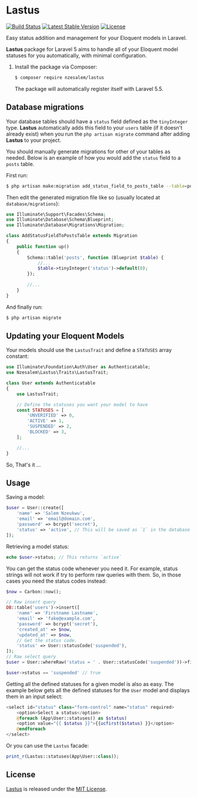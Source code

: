 # Lastus

<p>
<a href="https://travis-ci.org/nzesalem/lastus"><img src="https://travis-ci.org/Nzesalem/lastus.svg" alt="Build Status"></a>
<a href="https://packagist.org/packages/nzesalem/lastus"><img src="https://poser.pugx.org/nzesalem/lastus/v/stable.svg" alt="Latest Stable Version"></a>
<a href="https://packagist.org/packages/nzesalem/lastus"><img src="https://poser.pugx.org/nzesalem/lastus/license.svg" alt="License"></a>
</p>

Easy status addition and management for your Eloquent models in Laravel.

**Lastus** package for Laravel 5 aims to handle all of your Eloquent model statuses for you 
automatically, with minimal configuration.

1. Install the package via Composer:

    ```sh
    $ composer require nzesalem/lastus
    ```

    The package will automatically register itself with Laravel 5.5.

## Database migrations

Your database tables should have a `status` field defined as the `tinyInteger` type. **Lastus** automatically adds this field to your `users` table (if it doesn't already exist) when you run the `php artisan migrate` command after adding **Lastus** to your project.

You should manually generate migrations for other of your tables as needed. Below is an example of how you would add the `status` field to a `posts` table.

First run:

```sh
$ php artisan make:migration add_status_field_to_posts_table --table=posts
```
Then edit the generated migration file like so (usually located at `database/migrations`):

```php
use Illuminate\Support\Facades\Schema;
use Illuminate\Database\Schema\Blueprint;
use Illuminate\Database\Migrations\Migration;

class AddStatusFieldToPostsTable extends Migration
{
    public function up()
    {
        Schema::table('posts', function (Blueprint $table) {
            //...
            $table->tinyInteger('status')->default(0);
        });
        
        //...
    }
}
```
And finally run:
```sh
$ php artisan migrate
```

## Updating your Eloquent Models

Your models should use the `LastusTrait` and define a `STATUSES` array constant:

```php
use Illuminate\Foundation\Auth\User as Authenticatable;
use Nzesalem\Lastus\Traits\LastusTrait;

class User extends Authenticatable
{
    use LastusTrait;

    // Define the statuses you want your model to have
    const STATUSES = [
        'UNVERIFIED' => 0,
        'ACTIVE' => 1,
        'SUSPENDED' => 2,
        'BLOCKED' => 3,
    ];

    //...
}

```

So, That's it ...

## Usage

Saving a model:

```php
$user = User::create([
    'name' => 'Salem Nzeukwu',
    'email' => 'email@domain.com',
    'password' => bcrypt('secret'),
    'status' => 'active', // This will be saved as `1` in the database
]);
```

Retrieving a model status:

```php
echo $user->status; // This returns `active`
```

You can get the status code whenever you need it. For example, status strings will not work if try to perform raw queries with them. So, in those cases you need the status codes instead:

```php
$now = Carbon::now();

// Raw insert query
DB::table('users')->insert([
    'name' => 'Firstname Lastname',
    'email' => 'fake@example.com',
    'password' => bcrypt('secret'),
    'created_at' => $now,
    'updated_at' => $now,
    // Get the status code.
    'status' => User::statusCode('suspended'),
]);
// Raw select query
$user = User::whereRaw('status = ' . User::statusCode('suspended'))->first();

$user->status == 'suspended' // true
```

Getting all the defined statuses for a given model is also as easy. The example below gets all the defined statuses for the `User` model and displays them in an input select:

```php
<select id="status" class="form-control" name="status" required>
    <option>Select a status</option>
    @foreach (App\User::statuses() as $status)
    <option value="{{ $status }}">{{ucfirst($status) }}</option>
    @endforeach
</select>
```

Or you can use the `Lastus` facade:

```php
print_r(Lastus::statuses(App\User::class));
```

## License

[Lastus](https://github.com/Nzesalem/lastus) is released under the [MIT License](LICENSE).